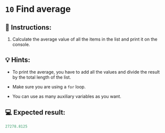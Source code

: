 # `10` Find average

## 📝 Instructions:

1. Calculate the average value of all the items in the list and print it on the console.

## 💡 Hints:

+ To print the average, you have to add all the values and divide the result by the total length of the list.

+ Make sure you are using a `for` loop.

+ You can use as many auxiliary variables as you want.

## 💻 Expected result:

```py
27278.8125
```
